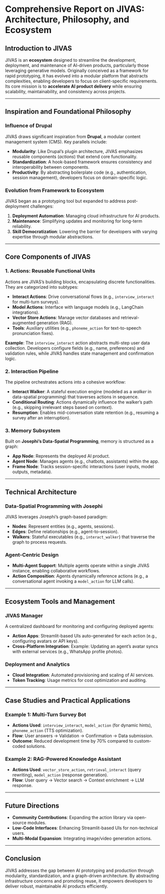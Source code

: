# Comprehensive Report on JIVAS: Architecture, Philosophy, and Ecosystem

## Introduction to JIVAS
JIVAS is an **ecosystem** designed to streamline the development, deployment, and maintenance of AI-driven products, particularly those leveraging generative models. Originally conceived as a framework for rapid prototyping, it has evolved into a modular platform that abstracts complexities, enabling developers to focus on client-specific requirements. Its core mission is to **accelerate AI product delivery** while ensuring scalability, maintainability, and consistency across projects.

---

## Inspiration and Foundational Philosophy
### Influence of Drupal
JIVAS draws significant inspiration from **Drupal**, a modular content management system (CMS). Key parallels include:
- **Modularity**: Like Drupal’s plugin architecture, JIVAS emphasizes reusable components (*actions*) that extend core functionality.
- **Standardization**: A hook-based framework ensures consistency and interoperability between components.
- **Productivity**: By abstracting boilerplate code (e.g., authentication, session management), developers focus on domain-specific logic.

### Evolution from Framework to Ecosystem
JIVAS began as a prototyping tool but expanded to address post-deployment challenges:
1. **Deployment Automation**: Managing cloud infrastructure for AI products.
2. **Maintenance**: Simplifying updates and monitoring for long-term reliability.
3. **Skill Democratization**: Lowering the barrier for developers with varying expertise through modular abstractions.

---

## Core Components of JIVAS
### 1. **Actions: Reusable Functional Units**
Actions are JIVAS’s building blocks, encapsulating discrete functionalities. They are categorized into subtypes:
- **Interact Actions**: Drive conversational flows (e.g., `interview_interact` for multi-turn surveys).
- **Model Actions**: Interface with language models (e.g., LangChain integrations).
- **Vector Store Actions**: Manage vector databases and retrieval-augmented generation (RAG).
- **Tools**: Auxiliary utilities (e.g., `phoneme_action` for text-to-speech pronunciation fixes).

**Example**: The `interview_interact` action abstracts multi-step user data collection. Developers configure fields (e.g., name, preferences) and validation rules, while JIVAS handles state management and confirmation logic.

### 2. **Interaction Pipeline**
The pipeline orchestrates actions into a cohesive workflow:
- **Interact Walker**: A stateful execution engine (modeled as a *walker* in data-spatial programming) that traverses actions in sequence.
- **Conditional Routing**: Actions dynamically influence the walker’s path (e.g., skipping irrelevant steps based on context).
- **Resumption**: Enables mid-conversation state retention (e.g., resuming a survey after an interruption).

### 3. **Memory Subsystem**
Built on **Josephi’s Data-Spatial Programming**, memory is structured as a graph:
- **App Node**: Represents the deployed AI product.
- **Agent Node**: Manages agents (e.g., chatbots, assistants) within the app.
- **Frame Node**: Tracks session-specific interactions (user inputs, model outputs, metadata).

---

## Technical Architecture
### Data-Spatial Programming with Josephi
JIVAS leverages Josephi’s graph-based paradigm:
- **Nodes**: Represent entities (e.g., agents, sessions).
- **Edges**: Define relationships (e.g., agent-to-session).
- **Walkers**: Stateful executables (e.g., `interact_walker`) that traverse the graph to process requests.

### Agent-Centric Design
- **Multi-Agent Support**: Multiple agents operate within a single JIVAS instance, enabling collaborative workflows.
- **Action Composition**: Agents dynamically reference actions (e.g., a conversational agent invoking a `model_action` for LLM calls).

---

## Ecosystem Tools and Management
### JIVAS Manager
A centralized dashboard for monitoring and configuring deployed agents:
- **Action Apps**: Streamlit-based UIs auto-generated for each action (e.g., configuring avatars or API keys).
- **Cross-Platform Integration**: Example: Updating an agent’s avatar syncs with external services (e.g., WhatsApp profile photos).

### Deployment and Analytics
- **Cloud Integration**: Automated provisioning and scaling of AI services.
- **Token Tracking**: Usage metrics for cost optimization and auditing.

---

## Case Studies and Practical Applications
### Example 1: Multi-Turn Survey Bot
- **Actions Used**: `interview_interact`, `model_action` (for dynamic hints), `phoneme_action` (TTS optimization).
- **Flow**: User answers → Validation → Confirmation → Data submission.
- **Outcome**: Reduced development time by 70% compared to custom-coded solutions.

### Example 2: RAG-Powered Knowledge Assistant
- **Actions Used**: `vector_store_action`, `retrieval_interact` (query rewriting), `model_action` (response generation).
- **Flow**: User query → Vector search → Context enrichment → LLM response.

---

## Future Directions
- **Community Contributions**: Expanding the action library via open-source modules.
- **Low-Code Interfaces**: Enhancing Streamlit-based UIs for non-technical users.
- **Multi-Modal Expansion**: Integrating image/video generation actions.

---

## Conclusion
JIVAS addresses the gap between AI prototyping and production through modularity, standardization, and a graph-driven architecture. By abstracting infrastructure concerns and promoting reuse, it empowers developers to deliver robust, maintainable AI products efficiently.